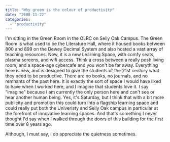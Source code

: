 ```yaml
---
title: "Why green is the colour of productivity"
date: "2008-11-22"
categories: 
  - "productivity"
---
```


I'm sitting in the Green Room in the OLRC on Selly Oak Campus. The Green Room is what used to be the Literature Hall, where it housed books between 800 and 899 on the Dewey Decimal System and also hosted a vast array of teaching resources. Now, it is a new Learning Space, with comfy seats, plasma screens, and wifi access. Think a cross between a really posh living room, and a space-age cybercafe and you won't be far away. Everything here is new, and is designed to give the students of the 21st century what they need to be productive. There are no books, no journals, and no remnants of the past here. It is exactly the sort of space I would have liked to have when I worked here, and I imagine that students love it. I say “imagine” because I am currently the only person here and can't see or hear another human being. Yes, it's Saturday, but I think that with a bit more publicity and promotion this could turn into a flagship learning space and could really put both the Univeristy and Selly Oak campus in particular at the forefront of innovative learning spaces. And that's something I never thought I'd say when I walked through the doors of this building for the first time over 8 years ago.

Although, I must say, I do appreciate the quietness sometimes.
